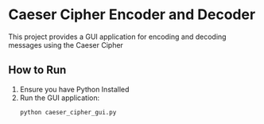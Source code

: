 # Caeser Cipher Encoder and Decoder

This project provides a GUI application for encoding and decoding messages using the Caeser Cipher

## How to Run

1. Ensure you have Python Installed
2. Run the GUI application:
    ```sh
    python caeser_cipher_gui.py